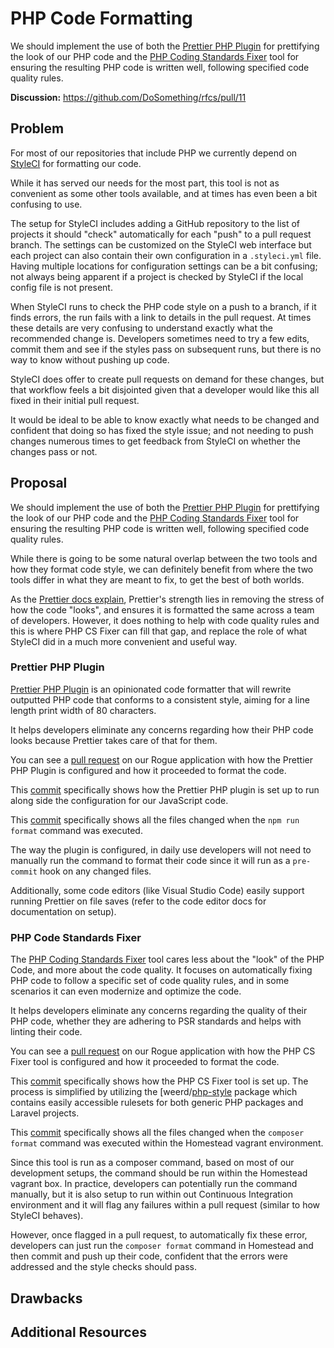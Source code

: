 # PHP Code Formatting

We should implement the use of both the [Prettier PHP Plugin](https://github.com/prettier/plugin-php) for prettifying the look of our PHP code and the [PHP Coding Standards Fixer](https://github.com/FriendsOfPHP/PHP-CS-Fixer) tool for ensuring the resulting PHP code is written well, following specified code quality rules.

**Discussion:** <https://github.com/DoSomething/rfcs/pull/11>

## Problem

For most of our repositories that include PHP we currently depend on [StyleCI](https://styleci.io) for formatting our code.

While it has served our needs for the most part, this tool is not as convenient as some other tools available, and at times has even been a bit confusing to use.

The setup for StyleCI includes adding a GitHub repository to the list of projects it should "check" automatically for each "push" to a pull request branch. The settings can be customized on the StyleCI web interface but each project can also contain their own configuration in a `.styleci.yml` file. Having multiple locations for configuration settings can be a bit confusing; not always being apparent if a project is checked by StyleCI if the local config file is not present.

When StyleCI runs to check the PHP code style on a push to a branch, if it finds errors, the run fails with a link to details in the pull request. At times these details are very confusing to understand exactly what the recommended change is. Developers sometimes need to try a few edits, commit them and see if the styles pass on subsequent runs, but there is no way to know without pushing up code.

StyleCI does offer to create pull requests on demand for these changes, but that workflow feels a bit disjointed given that a developer would like this all fixed in their initial pull request.

It would be ideal to be able to know exactly what needs to be changed and confident that doing so has fixed the style issue; and not needing to push changes numerous times to get feedback from StyleCI on whether the changes pass or not.

## Proposal

We should implement the use of both the [Prettier PHP Plugin](https://github.com/prettier/plugin-php) for prettifying the look of our PHP code and the [PHP Coding Standards Fixer](https://github.com/FriendsOfPHP/PHP-CS-Fixer) tool for ensuring the resulting PHP code is written well, following specified code quality rules.

While there is going to be some natural overlap between the two tools and how they format code style, we can definitely benefit from where the two tools differ in what they are meant to fix, to get the best of both worlds.

As the [Prettier docs explain](https://prettier.io/docs/en/comparison.html), Prettier's strength lies in removing the stress of how the code "looks", and ensures it is formatted the same across a team of developers. However, it does nothing to help with code quality rules and this is where PHP CS Fixer can fill that gap, and replace the role of what StyleCI did in a much more convenient and useful way.

### Prettier PHP Plugin

[Prettier PHP Plugin](https://github.com/prettier/plugin-php) is an opinionated code formatter that will rewrite outputted PHP code that conforms to a consistent style, aiming for a line length print width of 80 characters.

It helps developers eliminate any concerns regarding how their PHP code looks because Prettier takes care of that for them.

You can see a [pull request](https://github.com/DoSomething/rogue/pull/1094) on our Rogue application with how the Prettier PHP Plugin is configured and how it proceeded to format the code.

This [commit](https://github.com/DoSomething/rogue/pull/1094/commits/5e2a94b46168539a6346b6057efc2d915e444626) specifically shows how the Prettier PHP plugin is set up to run along side the configuration for our JavaScript code.

This [commit](https://github.com/DoSomething/rogue/pull/1094/commits/88a8ed7d2e5f8d3e13e93c4840b2d389cd331614) specifically shows all the files changed when the `npm run format` command was executed.

The way the plugin is configured, in daily use developers will not need to manually run the command to format their code since it will run as a `pre-commit` hook on any changed files.

Additionally, some code editors (like Visual Studio Code) easily support running Prettier on file saves (refer to the code editor docs for documentation on setup).

### PHP Code Standards Fixer

The [PHP Coding Standards Fixer](https://github.com/FriendsOfPHP/PHP-CS-Fixer) tool cares less about the "look" of the PHP Code, and more about the code quality. It focuses on automatically fixing PHP code to follow a specific set of code quality rules, and in some scenarios it can even modernize and optimize the code.

It helps developers eliminate any concerns regarding the quality of their PHP code, whether they are adhering to PSR standards and helps with linting their code.

You can see a [pull request](https://github.com/DoSomething/rogue/pull/1092) on our Rogue application with how the PHP CS Fixer tool is configured and how it proceeded to format the code.

This [commit](https://github.com/DoSomething/rogue/commit/eeca6efb6b29df01e13e816b7d051e872b8cd2f7) specifically shows how the PHP CS Fixer tool is set up. The process is simplified by utilizing the [weerd/[php-style](https://github.com/weerd/php-style) package which contains easily accessible rulesets for both generic PHP packages and Laravel projects.

This [commit](https://github.com/DoSomething/rogue/pull/1092/commits/d48ec9a1a759941c49c5e687a80b639e9d808fed) specifically shows all the files changed when the `composer format` command was executed within the Homestead vagrant environment.

Since this tool is run as a composer command, based on most of our development setups, the command should be run within the Homestead vagrant box. In practice, developers can potentially run the command manually, but it is also setup to run within out Continuous Integration environment and it will flag any failures within a pull request (similar to how StyleCI behaves).

However, once flagged in a pull request, to automatically fix these error, developers can just run the `composer format` command in Homestead and then commit and push up their code, confident that the errors were addressed and the style checks should pass.

## Drawbacks

## Additional Resources
